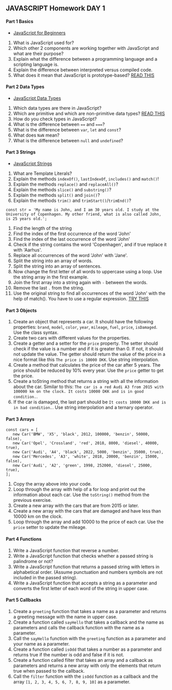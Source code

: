 ## JAVASCRIPT Homework DAY 1

#### Part 1 Basics

- [JavaScript for Beginners](https://developer.mozilla.org/en-US/docs/Learn/JavaScript/First_steps/What_is_JavaScript)

1. What is JavaScript used for?
2. Which other 2 components are working together with JavaScript and what are their purpose?
3. Explain what the difference between a programming language and a scripting language is.
4. Explain the difference between interpreted versus compiled code.
5. What does it mean that JavaScript is prototype-based? [READ THIS](https://www.freecodecamp.org/news/javascript-prototype-explained-with-examples/)

#### Part 2 Data Types

- [JavaScript Data Types](https://developer.mozilla.org/en-US/docs/Web/JavaScript/Data_structures)

1. Which data types are there in JavaScript?
2. Which are primitive and which are non-primitive data types? [READ THIS](https://techstacker.com/primitive-values-vs-non-primitive-values-javascript/)
3. How do you check types in JavaScript?
4. What is the difference between `==` and `===`?
5. What is the difference between `var`, `let` and `const`? 
6. What does `NaN` mean? 
7. What is the difference between `null` and `undefined`?

#### Part 3 Strings 

- [JavaScript Strings](https://developer.mozilla.org/en-US/docs/Web/JavaScript/Reference/Global_Objects/String)

1. What are Template Literals?
2. Explain the methods `indexOf()`, `lastIndexOf`, `includes()` and `match()`!
3. Explain the methods `replace()` and `replaceAll()`?
4. Explain the methods `slice()` and `substring()`?
5. Explain the methods `split()` and `join()`?
6. Explain the methods `trim()` and `trimStart()`/`trimEnd()`?

```JS
const str = 'My name is John, and I am 30 years old. I study at the University of Copenhagen. My other friend, what is also called John, is 25 years old.';
```

1. Find the length of the string
2. Find the index of the first occurrence of the word 'John'
3. Find the index of the last occurrence of the word 'John'
4. Check if the string contains the word 'Copenhagen', and if true replace it with 'Aarhus'.
5. Replace all occurrences of the word 'John' with 'Jane'. 
6. Split the string into an array of words. 
7. Split the string into an array of sentences. 
8. Now change the first letter of all words to uppercase using a loop. Use the string array in the first example.
9. Join the first array into a string again with `-` between the words. 
10. Remove the last `.` from the string.
11. Use the original string to find all occurrences of the word 'John' with the help of match(). You have to use a regular expression. [TRY THIS](https://rubular.com/)

#### Part 3 Objects

1. Create an object that represents a car. It should have the following
   properties: `brand`, `model`, `color`, `year`, `mileage`, `fuel`, `price`, `isDamaged`. Use the class syntax.
2. Create two cars with different values for the properties. 
3. Create a getter and a setter for the `price` property. The setter should
   check if the value is a number and if it is greater than 0. If not, it should
   not update the value. The getter should return the value of the price in a nice format like this `The price is 10000 DKK`. Use string interpolation.
4. Create a method that calculates the price of the car after 5 years. The
   price should be reduced by 10% every year. Use the `price` getter to get the price.
5. Create a toString method that returns a string with all the information
   about the car. Similar to this: `The car is a red Audi A3 from 2015 with 100000 km on the clock. It costs 10000 DKK and is in good condition.`. 
6. If the car is damaged, the last part should be `It costs 10000 DKK and is in bad condition.`. Use string interpolation and a ternary operator.


#### Part 3 Arrays

```JS
const cars = [
   new Car('BMW', 'X5', 'black', 2012, 100000, 'benzin', 50000, false),
   new Car('Opel', 'Crossland', 'red', 2018, 8000, 'diesel', 40000, true),
   new Car('Audi', 'A4', 'black', 2022, 5000, 'benzin', 35000, true),
   new Car('Mercedes', 'A3', 'white', 2018, 20000, 'benzin', 15000, false),
   new Car('Audi', 'A2', 'green', 1998, 252000, 'diesel', 25000, true),
];
```
1. Copy the array above into your code.
2. Loop through the array with help of a for loop and print out the
   information about each car. Use the `toString()` method from the previous exercise.
3. Create a new array with the cars that are from 2015 or later.
4. Create a new array with the cars that are damaged and have less than 10000 km on the clock.
5. Loop through the array and add 10000 to the price of each car. Use the `price` setter to update the mileage.

#### Part 4 Functions

1. Write a JavaScript function that reverse a number.
2. Write a JavaScript function that checks whether a passed string is palindrome or not?
3. Write a JavaScript function that returns a passed string with letters in alphabetical order. (Assume punctuation and numbers symbols are not included in the passed string).
4. Write a JavaScript function that accepts a string as a parameter and converts the first letter of each word of the
   string in upper case.

#### Part 5 Callbacks

1. Create a `greeting` function that takes a name as a parameter and returns a greeting message with the name in upper case.
2. Create a function called `sayHello` that takes a callback and the name as parameters and calls the callback function with the name as a parameter.
3. Call the `sayHello` function with the `greeting` function as a parameter and your name as a parameter.
4. Create a function called `isOdd` that takes a number as a parameter and returns true if the number is odd and false if it is not.
5. Create a function called filter that takes an array and a callback as parameters and returns a new array with only the elements that return true when passed to the callback.
6. Call the `filter` function with the `isOdd` function as a callback and the array `[1, 2, 3, 4, 5, 6, 7, 8, 9, 10]` as a parameter.


